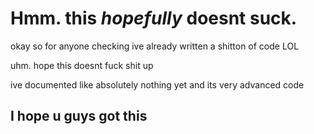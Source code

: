 # Hmm. this *hopefully* doesnt suck.

okay so for anyone checking ive already written a shitton of code LOL

uhm. hope this doesnt fuck shit up

ive documented like absolutely nothing yet and its very advanced code

## I hope u guys got this